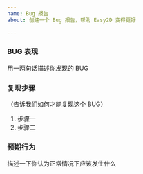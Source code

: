 ```yaml
---
name: Bug 报告
about: 创建一个 Bug 报告，帮助 Easy2D 变得更好

---
```


### BUG 表现

用一两句话描述你发现的 BUG

### 复现步骤

（告诉我们如何才能复现这个 BUG）

1. 步骤一
2. 步骤二

### 预期行为

描述一下你认为正常情况下应该发生什么
